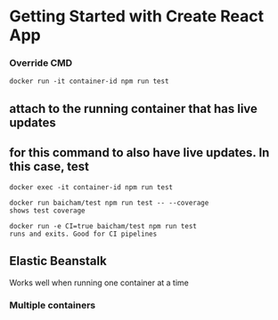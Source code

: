 # Getting Started with Create React App

### Override CMD
```
docker run -it container-id npm run test
```
## attach to the running container that has live updates
## for this command to also have live updates. In this case, test
```
docker exec -it container-id npm run test
```

    docker run baicham/test npm run test -- --coverage
    shows test coverage

    docker run -e CI=true baicham/test npm run test
    runs and exits. Good for CI pipelines

## Elastic Beanstalk
Works well when running one container at a time


### Multiple containers 
